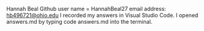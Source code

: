 Hannah Beal 
Github user name = HannahBeal27
email address: hb496721@ohio.edu
I recorded my answers in Visual Studio Code. I opened answers.md by typing code answers.md into the terminal.
